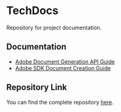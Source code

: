 # TechDocs

Repository for project documentation.

## Documentation

- [Adobe Document Generation API Guide](docs/adobe-document-generation-api/index.md)
- [Adobe SDK Document Creation Guide](docs/adobe-sdk-documentation/index.md)

## Repository Link

You can find the complete repository [here](https://github.com/SanjeevSaniel/Tech-Docs).
